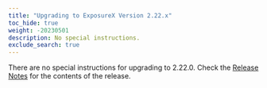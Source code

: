 ```yaml
---
title: "Upgrading to ExposureX Version 2.22.x"
toc_hide: true
weight: -20230501
description: No special instructions.
exclude_search: true
---
```

There are no special instructions for upgrading to 2.22.0. Check the [Release Notes](https://github.com/ExposureX/django-ExposureX/releases/tag/2.22.0) for the contents of the release.
